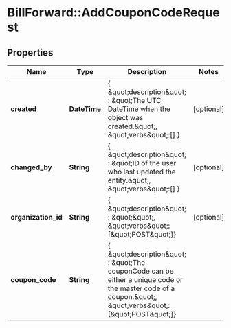 # BillForward::AddCouponCodeRequest

## Properties
Name | Type | Description | Notes
------------ | ------------- | ------------- | -------------
**created** | **DateTime** | { \&quot;description\&quot; : \&quot;The UTC DateTime when the object was created.\&quot;, \&quot;verbs\&quot;:[] } | [optional] 
**changed_by** | **String** | { \&quot;description\&quot; : \&quot;ID of the user who last updated the entity.\&quot;, \&quot;verbs\&quot;:[] } | [optional] 
**organization_id** | **String** | { \&quot;description\&quot; : \&quot;\&quot;, \&quot;verbs\&quot;:[\&quot;POST\&quot;]} | [optional] 
**coupon_code** | **String** | { \&quot;description\&quot; : \&quot;The couponCode can be either a unique code or the master code of a coupon.\&quot;, \&quot;verbs\&quot;:[\&quot;POST\&quot;]} | 


